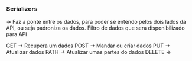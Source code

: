 ### Serializers

-> Faz a ponte entre os dados, para poder se entendo pelos dois lados da API, ou seja padroniza os dados. Filtro de dados que sera disponibilizado para API


GET -> Recupera um dados
POST -> Mandar ou criar dados
PUT -> Atualizar dados
PATH -> Atualizar umas partes do dados
DELETE ->